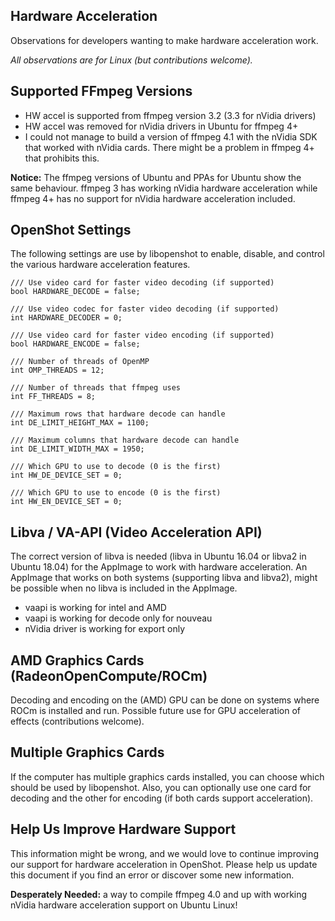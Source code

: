 ## Hardware Acceleration

Observations for developers wanting to make hardware acceleration work.

*All observations are for Linux (but contributions welcome).*

## Supported FFmpeg Versions

* HW accel is supported from ffmpeg version 3.2 (3.3 for nVidia drivers)
* HW accel was removed for nVidia drivers in Ubuntu for ffmpeg 4+
* I could not manage to build a version of ffmpeg 4.1 with the nVidia SDK 
that worked with nVidia cards. There might be a problem in ffmpeg 4+ 
that prohibits this.

**Notice:** The ffmpeg versions of Ubuntu and PPAs for Ubuntu show the
same behaviour. ffmpeg 3 has working nVidia hardware acceleration while
ffmpeg 4+ has no support for nVidia hardware acceleration
included.

## OpenShot Settings

The following settings are use by libopenshot to enable, disable, and control
the various hardware acceleration features.

```
/// Use video card for faster video decoding (if supported)
bool HARDWARE_DECODE = false;

/// Use video codec for faster video decoding (if supported)
int HARDWARE_DECODER = 0;

/// Use video card for faster video encoding (if supported)
bool HARDWARE_ENCODE = false;

/// Number of threads of OpenMP
int OMP_THREADS = 12;

/// Number of threads that ffmpeg uses
int FF_THREADS = 8;

/// Maximum rows that hardware decode can handle
int DE_LIMIT_HEIGHT_MAX = 1100;

/// Maximum columns that hardware decode can handle
int DE_LIMIT_WIDTH_MAX = 1950;

/// Which GPU to use to decode (0 is the first)
int HW_DE_DEVICE_SET = 0;

/// Which GPU to use to encode (0 is the first)
int HW_EN_DEVICE_SET = 0;
```

## Libva / VA-API (Video Acceleration API)

The correct version of libva is needed (libva in Ubuntu 16.04 or libva2
in Ubuntu 18.04) for the AppImage to work with hardware acceleration.
An AppImage that works on both systems (supporting libva and libva2), 
might be possible when no libva is included in the AppImage.

* vaapi is working for intel and AMD
* vaapi is working for decode only for nouveau
* nVidia driver is working for export only

## AMD Graphics Cards (RadeonOpenCompute/ROCm)

Decoding and encoding on the (AMD) GPU can be done on systems where ROCm
is installed and run. Possible future use for GPU acceleration of effects (contributions
welcome).

## Multiple Graphics Cards

If the computer has multiple graphics cards installed, you can choose which
should be used by libopenshot. Also, you can optionally use one card for 
decoding and the other for encoding (if both cards support acceleration).

## Help Us Improve Hardware Support

This information might be wrong, and we would love to continue improving
our support for hardware acceleration in OpenShot. Please help us update
this document if you find an error or discover some new information.

**Desperately Needed:** a way to compile ffmpeg 4.0 and up with working nVidia
hardware acceleration support on Ubuntu Linux!

